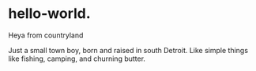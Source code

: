 # hello-world.

Heya from countryland

Just a small town boy, born and raised in south Detroit.
Like  simple things like fishing, camping, and churning butter.
